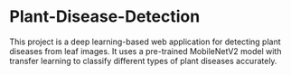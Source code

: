 # Plant-Disease-Detection
This project is a deep learning-based web application for detecting plant diseases from leaf images. It uses a pre-trained MobileNetV2 model with transfer learning to classify different types of plant diseases accurately. 
